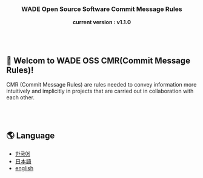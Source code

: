 <div align="center">
  <h3>WADE Open Source Software Commit Message Rules</h3>
  <strong>current version : v1.1.0</strong>
</div>

<br>
<br>
<br>

## 👋 Welcom to WADE OSS CMR(Commit Message Rules)!
CMR (Commit Message Rules) are rules needed to convey information more intuitively and implicitly in projects that are carried out in collaboration with each other.

<br>
<br>

## 🌎 Language
- [한국어](https://github.com/WADE-OSS/Rules/blob/1.1.0/language/ko/CMR.md)
- [日本語](https://github.com/WADE-OSS/Rules/blob/1.1.0/language/jp/CMR.md)
- [english](https://github.com/WADE-OSS/Rules/blob/1.1.0/language/en/CMR.md)
